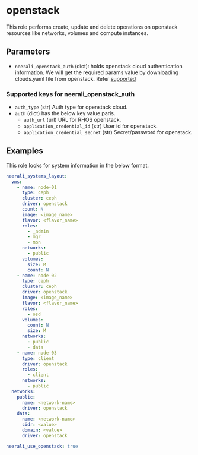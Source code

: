 # openstack

This role performs create, update and delete operations on openstack resources like networks, volumes and compute instances.

## Parameters

* `neerali_openstack_auth` (dict): holds openstack cloud authentication information.
We will get the required params value by downloading clouds.yaml file from openstack.
Refer [supported](#supported-keys-for-neerali_openstack_auth)

### Supported keys for neerali_openstack_auth

* `auth_type` (str) Auth type for openstack cloud.
* `auth` (dict) has the below key value paris.
  * `auth_url` (url) URL for RHOS openstack.
  * `application_credential_id` (str) User id for openstack.
  * `application_credential_secret` (str) Secret/password for openstack.

## Examples

This role looks for system information in the below format.

```YAML
neerali_systems_layout:
  vms:
    - name: node-01
      type: ceph
      cluster: ceph
      driver: openstack
      count: N
      image: <image_name>
      flavor: <flavor_name>
      roles:
        - _admin
        - mgr
        - mon
      networks:
        - public
      volumes:
        size: M
        count: N
    - name: node-02
      type: ceph
      cluster: ceph
      driver: openstack
      image: <image_name>
      flavor: <flavor_name>
      roles:
        - osd
      volumes:
        count: N
        size: M
      networks:
        - public
        - data
    - name: node-03
      type: client
      driver: openstack
      roles:
        - client
      networks:
        - public
  networks:
    public:
      name: <network-name>
      driver: openstack
    data:
      name: <network-name>
      cidr: <value>
      domain: <value>
      driver: openstack

neerali_use_openstack: true
```
